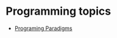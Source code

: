 # Programming topics

- [ Programing Paradigms](https://github.com/norhan22/programming_topics/tree/master/paradigms)
